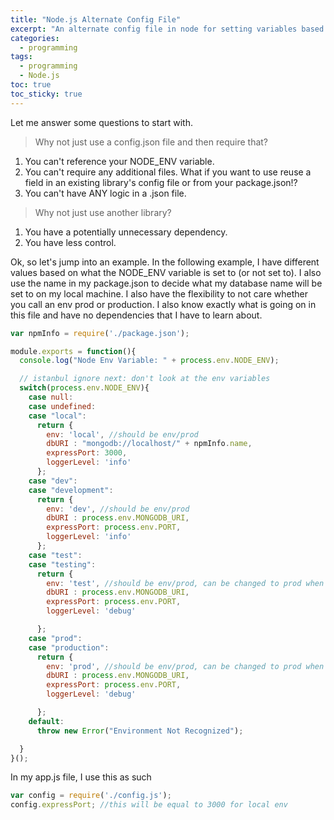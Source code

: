 ```yaml
---
title: "Node.js Alternate Config File" 
excerpt: "An alternate config file in node for setting variables based on current env without the overhead of another library with more flexibility than a .json file."
categories:
  - programming
tags:
  - programming
  - Node.js
toc: true
toc_sticky: true
---
```

Let me answer some questions to start with.

> Why not just use a config.json file and then require that?

1. You can't reference your NODE_ENV variable.
2. You can't require any additional files. What if you want to use reuse a field in an existing library's config file or from your package.json!?
3. You can't have ANY logic in a .json file.

> Why not just use another library?

1. You have a potentially unnecessary dependency.
2. You have less control.

Ok, so let's jump into an example. In the following example, I have different values based on what the NODE_ENV variable is set to (or not set to). I also use the name in my package.json to decide what my database name will be set to on my local machine. I also have the flexibility to not care whether you call an env prod or production. I also know exactly what is going on in this file and have no dependencies that I have to learn about.

```javascript
var npmInfo = require('./package.json');

module.exports = function(){
  console.log("Node Env Variable: " + process.env.NODE_ENV);

  // istanbul ignore next: don't look at the env variables
  switch(process.env.NODE_ENV){
    case null:
    case undefined:
    case "local":
      return {
        env: 'local', //should be env/prod
        dbURI : "mongodb://localhost/" + npmInfo.name,
        expressPort: 3000,
        loggerLevel: 'info'
      };
    case "dev":
    case "development":
      return {
        env: 'dev', //should be env/prod
        dbURI : process.env.MONGODB_URI,
        expressPort: process.env.PORT,
        loggerLevel: 'info'
      };
    case "test":
    case "testing":
      return {
        env: 'test', //should be env/prod, can be changed to prod when we are comfy with prod environ
        dbURI : process.env.MONGODB_URI,
        expressPort: process.env.PORT,
        loggerLevel: 'debug'

      };
    case "prod":
    case "production":
      return {
        env: 'prod', //should be env/prod, can be changed to prod when we are comfy with prod environ
        dbURI : process.env.MONGODB_URI,
        expressPort: process.env.PORT,
        loggerLevel: 'debug'

      };
    default:
      throw new Error("Environment Not Recognized");

  }
}();

```

In my app.js file, I use this as such

```javascript
var config = require('./config.js');
config.expressPort; //this will be equal to 3000 for local env
```